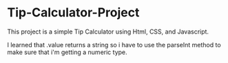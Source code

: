 # Tip-Calculator-Project

 This project is a simple Tip Calculator using Html, CSS, and Javascript.

I learned that .value returns a string so i have to use the parseInt method to make sure that i'm getting a numeric type.
